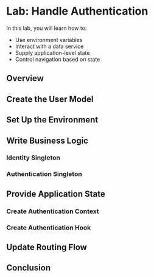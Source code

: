 # Lab: Handle Authentication

In this lab, you will learn how to:

- Use environment variables
- Interact with a data service
- Supply application-level state
- Control navigation based on state

## Overview

## Create the User Model

## Set Up the Environment

## Write Business Logic

### Identity Singleton

### Authentication Singleton

## Provide Application State

### Create Authentication Context

### Create Authentication Hook

## Update Routing Flow

## Conclusion
